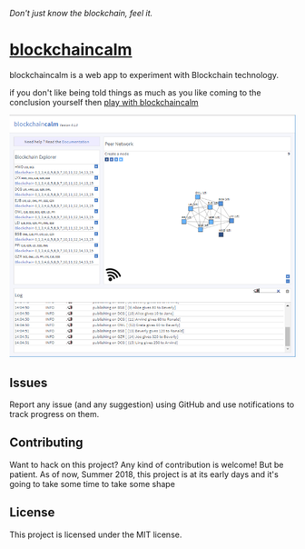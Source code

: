 *Don't just know the blockchain, feel it.*

# [blockchaincalm](https://lorenzoongithub.github.io/blockchaincalm/) 

blockchaincalm is a web app to experiment with Blockchain technology.

if you don't like being told things as much as you like coming to the conclusion yourself then [play with blockchaincalm](https://lorenzoongithub.github.io/blockchaincalm/)

<img src='blockchaincalm.png' alt='blockchain calm in action]' />

## Issues

Report any issue (and any suggestion) using GitHub and use notifications to track progress on them.

## Contributing

Want to hack on this project? Any kind of contribution is welcome! 
But be patient. As of now, Summer 2018, this project is at its early days and it's going to take some time 
to take some shape  

## License

This project is licensed under the MIT license.
